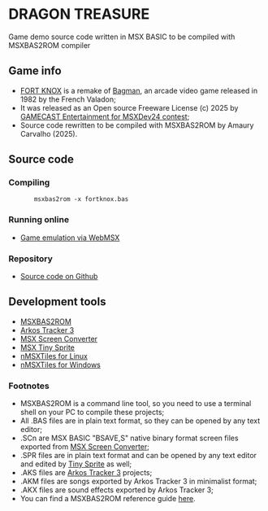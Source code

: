 # DRAGON TREASURE
Game demo source code written in MSX BASIC to be compiled with MSXBAS2ROM compiler

## Game info

* [FORT KNOX](https://www.msxdev.org/2025/01/31/msxdev24-30-fort-knox/) is a remake of [Bagman](https://en.wikipedia.org/wiki/Bagman_(video_game)), an arcade video game released in 1982 by the French Valadon;
* It was released as an Open source Freeware License (c) 2025 by [GAMECAST Entertainment for MSXDev24 contest](https://www.msxdev.org/2025/01/31/msxdev24-30-fort-knox/);
* Source code rewritten to be compiled with MSXBAS2ROM by Amaury Carvalho (2025).

## Source code

### Compiling

````
       msxbas2rom -x fortknox.bas
````

### Running online

* [Game emulation via WebMSX](http://webmsx.org/?rom=https://raw.githubusercontent.com/amaurycarvalho/msxbasic/main/Fortknox/fortknox[KonamiSCC].rom)

### Repository

* [Source code on Github](https://github.com/amaurycarvalho/msxbasic/Fortknox)

## Development tools

* [MSXBAS2ROM](https://github.com/amaurycarvalho/msxbas2rom/)
* [Arkos Tracker 3](https://julien-nevo.com/at3test/index.php/download/)
* [MSX Screen Converter](https://msx.jannone.org/conv/)
* [MSX Tiny Sprite](https://msx.jannone.org/tinysprite/tinysprite.html)
* [nMSXTiles for Linux](https://launchpad.net/nmsxtiles)
* [nMSXTiles for Windows](https://github.com/pipagerardo/nMSXtiles)

### Footnotes

* MSXBAS2ROM is a command line tool, so you need to use a terminal shell on your PC to compile these projects;
* All .BAS files are in plain text format, so they can be opened by any text editor;
* .SCn are MSX BASIC "BSAVE,S" native binary format screen files exported from [MSX Screen Converter](https://msx.jannone.org/conv/);
* .SPR files are in plain text format and can be opened by any text editor and edited by [Tiny Sprite](https://msx.jannone.org/tinysprite/tinysprite.html) as well;
* .AKS files are [Arkos Tracker 3](https://julien-nevo.com/at3test/index.php/download/) projects;
* .AKM files are songs exported by Arkos Tracker 3 in minimalist format;
* .AKX files are sound effects exported by Arkos Tracker 3;
* You can find a MSXBAS2ROM reference guide [here](https://github.com/amaurycarvalho/msxbas2rom/wiki).


